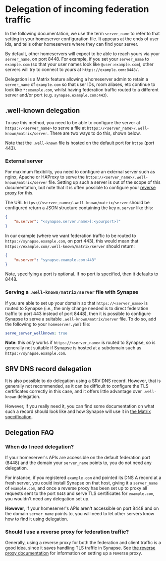 # Delegation of incoming federation traffic

In the following documentation, we use the term `server_name` to refer to that setting
in your homeserver configuration file. It appears at the ends of user ids, and tells
other homeservers where they can find your server.

By default, other homeservers will expect to be able to reach yours via
your `server_name`, on port 8448. For example, if you set your `server_name`
to `example.com` (so that your user names look like `@user:example.com`),
other servers will try to connect to yours at `https://example.com:8448/`.

Delegation is a Matrix feature allowing a homeserver admin to retain a
`server_name` of `example.com` so that user IDs, room aliases, etc continue
to look like `*:example.com`, whilst having federation traffic routed
to a different server and/or port (e.g. `synapse.example.com:443`).

## .well-known delegation

To use this method, you need to be able to configure the server at
`https://<server_name>` to serve a file at
`https://<server_name>/.well-known/matrix/server`.  There are two ways to do this, shown below.

Note that the `.well-known` file is hosted on the default port for `https` (port 443).

### External server

For maximum flexibility, you need to configure an external server such as nginx, Apache
or HAProxy to serve the `https://<server_name>/.well-known/matrix/server` file. Setting
up such a server is out of the scope of this documentation, but note that it is often
possible to configure your [reverse proxy](reverse_proxy.md) for this.

The URL `https://<server_name>/.well-known/matrix/server` should be configured
return a JSON structure containing the key `m.server` like this:

```json
{
    "m.server": "<synapse.server.name>[:<yourport>]"
}
```

In our example (where we want federation traffic to be routed to
`https://synapse.example.com`, on port 443), this would mean that
`https://example.com/.well-known/matrix/server` should return:

```json
{
    "m.server": "synapse.example.com:443"
}
```

Note, specifying a port is optional. If no port is specified, then it defaults
to 8448.

### Serving a `.well-known/matrix/server` file with Synapse

If you are able to set up your domain so that `https://<server_name>` is routed to
Synapse (i.e., the only change needed is to direct federation traffic to port 443
instead of port 8448), then it is possible to configure Synapse to serve a suitable
`.well-known/matrix/server` file. To do so, add the following to your `homeserver.yaml`
file:

```yaml
serve_server_wellknown: true
```

**Note**: this *only* works if `https://<server_name>` is routed to Synapse, so is
generally not suitable if Synapse is hosted at a subdomain such as
`https://synapse.example.com`.

## SRV DNS record delegation

It is also possible to do delegation using a SRV DNS record. However, that is generally
not recommended, as it can be difficult to configure the TLS certificates correctly in
this case, and it offers little advantage over `.well-known` delegation.

However, if you really need it, you can find some documentation on what such a
record should look like and how Synapse will use it in [the Matrix
specification](https://matrix.org/docs/spec/server_server/latest#resolving-server-names).

## Delegation FAQ

### When do I need delegation?

If your homeserver's APIs are accessible on the default federation port (8448)
and the domain your `server_name` points to, you do not need any delegation.

For instance, if you registered `example.com` and pointed its DNS A record at a
fresh server, you could install Synapse on that host, giving it a `server_name`
of `example.com`, and once a reverse proxy has been set up to proxy all requests
sent to the port `8448` and serve TLS certificates for `example.com`, you
wouldn't need any delegation set up.

**However**, if your homeserver's APIs aren't accessible on port 8448 and on the
domain `server_name` points to, you will need to let other servers know how to
find it using delegation.

### Should I use a reverse proxy for federation traffic?

Generally, using a reverse proxy for both the federation and client traffic is a good
idea, since it saves handling TLS traffic in Synapse. See
[the reverse proxy documentation](reverse_proxy.md) for information on setting up a
reverse proxy.
